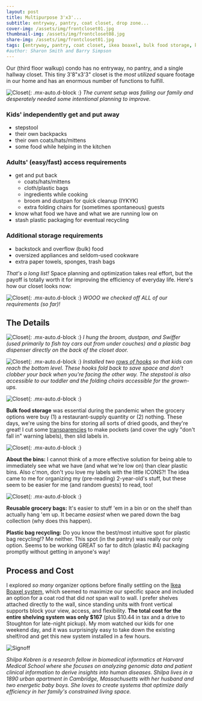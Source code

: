 ```yaml
---
layout: post
title: Multipurpose 3'x3'...
subtitle: entryway, pantry, coat closet, drop zone...
cover-img: /assets/img/frontcloset01.jpg
thumbnail-img: /assets/img/frontcloset08.jpg
share-img: /assets/img/frontcloset01.jpg
tags: [entryway, pantry, coat closet, ikea boaxel, bulk food storage, kids storage, labels]
#author: Sharon Smith and Barry Simpson
---
```


Our (third floor walkup) condo has no entryway, no pantry, and a single hallway closet. This tiny 3'8"x3'3" closet is the 
*most utilized* square footage in our home and has an enormous number of functions to fulfill. 

![Closet](../assets/img/frontcloset07.jpg){: .mx-auto.d-block :}
*The current setup was failing our family and desperately needed some intentional planning to improve.*

### Kids' independently get and put away
* stepstool
* their own backpacks
* their own coats/hats/mittens
* some food while helping in the kitchen

### Adults' (easy/fast) access requirements
* get and put back
  * coats/hats/mittens
  * cloth/plastic bags
  * ingredients while cooking 
  * broom and dustpan for quick cleanup (IYKYK)
  * extra folding chairs for (sometimes spontaneous) guests
* know what food we have and what we are running low on
* stash plastic packaging for eventual recycling

### Additional storage requirements
* backstock and overflow (bulk) food
* oversized appliances and seldom-used cookware
* extra paper towels, sponges, trash bags

*That's a long list!* Space planning and optimization takes real effort, but the payoff is totally worth it for 
improving the efficiency of everyday life. Here's how our closet looks now: 

![Closet](../assets/img/frontcloset01.jpg){: .mx-auto.d-block :}
*WOOO we checked off ALL of our requirements (so far)!*

## The Details

![Closet](../assets/img/frontcloset06.jpg){: .mx-auto.d-block :}
*I hung the broom, dustpan, and Swiffer (used primarily to fish toy cars out from under couches) and a 
plastic bag dispenser directly on the back of the closet door.*

![Closet](../assets/img/frontcloset05.jpg){: .mx-auto.d-block :}
*Installed two [rows of hooks](https://www.amazon.com/gp/product/B08TLX2Y75/) so that kids can reach the bottom level. These hooks fold back to save space and 
don't clobber your back when you're facing the other way. The stepstool is also accessible to our toddler and the folding chairs accessible for the grown-ups.*

![Closet](../assets/img/frontcloset04.jpg){: .mx-auto.d-block :}

**Bulk food storage** was essential during the pandemic when the grocery options were buy (1) a restaurant-supply quantity or (2) nothing. 
These days, we're using the bins for storing all sorts of dried goods, and they're great! I cut some [transparencies](https://www.amazon.com/dp/B091BVB3GF) to make pockets (and cover the ugly "don't fall in" warning labels), then slid labels in.

![Closet](../assets/img/frontcloset03.jpg){: .mx-auto.d-block :}

**About the bins:** I cannot think of a more effective solution for being able to immediately see what we have (and what we're low on) 
than clear plastic bins. Also c'mon, don't you love my labels with the little ICONS?! The idea came to me for organizing my (pre-reading) 2-year-old's stuff, 
but these seem to be easier for me (and random guests) to read, too!

![Closet](../assets/img/frontcloset02.jpg){: .mx-auto.d-block :}

**Reusable grocery bags:** It's easier to stuff 'em in a bin or on the shelf than actually hang 'em up. 
It became *easiest* when we pared down the bag collection (why does this happen). 

**Plastic bag recycling:** Do you know the best/most intuitive spot for plastic bag recycling!? Me neither. This spot (in the pantry) was really our only option.
Seems to be working GREAT so far to ditch (plastic #4) packaging promptly without getting in anyone's way!

## Process and Cost

I explored *so many* organizer options before finally settling on the [Ikea Boaxel system](https://www.ikea.com/us/en/cat/boaxel-system-47394/), which seemed to maximize 
our specific space and included an option for a coat rod that did *not* span wall to wall. 
I prefer shelves attached directly to the wall, since standing units with front vertical supports block your view, access, and flexibility. 
**The total cost for the entire shelving system was only $167** (plus $10.44 in tax and a drive to Stoughton for late-night pickup). My mom watched our kids for one weekend day, and
it was surprisingly easy to take down the existing shelf/rod and get this new system installed in a few hours. 

![Signoff](../assets/img/shilpa_signoff.jpeg)

*Shilpa Kobren is a research fellow in biomedical informatics at Harvard Medical School where she focuses on analyzing genomic data and
patient clinical information to derive insights into human diseases. Shilpa lives in a 1890 urban apartment in Cambridge, Massachusetts
with her husband and two energetic baby boys. She loves to create systems that optimize daily efficiency in her family's constrained living space.*